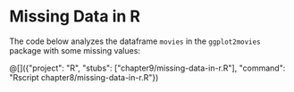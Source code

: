 # Missing Data in R

The code below analyzes the dataframe `movies` in the `ggplot2movies` package
with some missing values:

@[]({"project": "R", "stubs": ["chapter9/missing-data-in-r.R"], "command": "Rscript chapter8/missing-data-in-r.R"})
